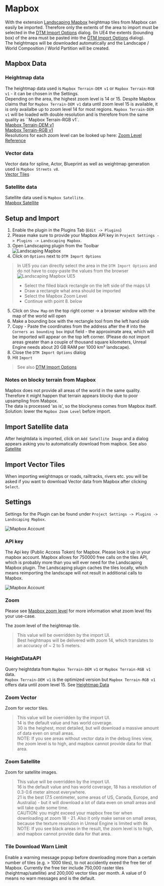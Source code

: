 # Mapbox

With the extension [Landscaping Mapbox](https://www.unrealengine.com/marketplace/en-US/product/landscaping-mapbox) heightmap tiles from Mapbox can easily be imported.
Therefore only the extents of the area to import must be selected in the [DTM Import Options](heights?id=import-area-optional) dialog. (In UE4 the extents (bounding box) of the area must be pasted into the [DTM Import Options](heights?id=import-area-optional) dialog).  
The heightmaps will be downloaded automatically and the Landscape / World Composition / World Partition will be created.  

## Mapbox Data

### Heightmap data

The heightmap data used is `Mapbox Terrain-DEM v1` or `Mapbox Terrain-RGB v1` - it can be chosen in the Settings.  
Depending on the area, the highest zoom level is 14 or 15. Despite Mapbox claims that for `Mapbox Terrain-DEM v1` data until zoom level 15 is available, it is only availalbe up to zoom level 14 for most regions. `Mapbox Terrain-DEM v1` will be loaded with double resolution and is therefore from the same quality as ``Mapbox Terrain-RGB v1`.  
[Mapbox Terrain-DEM v1](https://docs.mapbox.com/data/tilesets/reference/mapbox-terrain-dem-v1/)  
[Mapbox Terrain-RGB v1](https://docs.mapbox.com/data/tilesets/reference/mapbox-terrain-rgb-v1/)  
Resolutions for each zoom level can be looked up here: [Zoom Level Reference](https://docs.mapbox.com/help/glossary/zoom-level/)  

### Vector data

Vector data for spline, Actor, Blueprint as well as weightmap generation used is `Mapbox Streets v8`.  
[Vector Tiles](https://docs.mapbox.com/data/tilesets/reference/mapbox-streets-v8/)

### Satellite data

Satellite data used is `Mapbox Satellite`.  
[Mapbox Satellite](https://docs.mapbox.com/data/tilesets/reference/mapbox-satellite/)  

## Setup and Import

1. Enable the plugin in the Plugins Tab (`Edit -> Plugins`)
2. Please make sure to provide your Mapbox API key in `Project Settings -> Plugins -> Landscaping Mapbox`.
3. Open Landscaping plugin from the Toolbar  
![Landscaping Mapbox](_media/ue4_landscaping_dtm_huge.jpg)  
4. Click on `Options` next to `DTM Import Options`

> In UE5 you can directly select the area in the `DTM Import Options` and do not have to copy-paste the values from the browser  
> ![Landscaping Mapbox UE5](_media/ue5_mapbox_dtm_select.jpg)  
>
> - Select the filled black rectangle on the left side of the maps UI  
> - Draw a rectangle what area should be imported
> - Select the Mapbox Zoom Level
> - Continue with point 8. below

5. Click on `Show Map` on the top right corner -> a browser window with the map of the world will open
6. Make a bounding box with the rectangle tool from the left hand side
7. Copy - Paste the coordinates from the address after the # into the `Corners as bounding box` input field - the approximate area, which will be imported will appear on the top left corner. (Please do not import areas greater than a couple of thousand square kilometers, Unreal Engine needs about 20 GB RAM per 1000 km² landscape).
8. Close the `DTM Import Options` dialog
9. Hit `Import`

> See also [DTM Import Options](heights?id=import-area-optional)

### Notes on blocky terrain from Mapbox

Mapbox does not provide all areas of the world in the same quality. Therefore it might happen that terrain appears blocky due to poor upsampling from Mabpox.  
The data is processed 'as is', so the blockyness comes from Mapbox itself.
Solution: lower the `Mapbox Zoom Level` before import.

## Import Satellite data

After heightdata is imported, click on `Add Satellite Image` and a dialog appears asking you to automatically download from mapbox. See also [Satellite](satellite?id=satellite)

## Import Vector Tiles

When importing weightmaps or roads, railtracks, rivers etc. you will be asked if you want to download Vector data from Mapbox after clicking `Select`.

## Settings

Settings for the Plugin can be found under `Project Settings -> Plugins -> Landscaping Mapbox`.

![Mapbox Account](_media/landscaping_mapbox_settings.jpg)

### API key

The Api key (Public Access Token) for Mapbox. Please look it up in your mapbox account. Mapbox allows for 750000 free calls on the tiles API, which is probably more than you will ever need for the Landscaping Mapbox plugin. The Landscaping plugin caches the tiles locally, which means reimporting the landscape will not result in additional calls to Mapbox.

![Mapbox Account](_media/landscaping_mapbox_account.jpg)

### Zoom

Please see [Mapbox zoom level](https://docs.mapbox.com/help/glossary/zoom-level/) for more information what zoom level fits your use-case.

The zoom level of the heightmap tile.  
> This value will be overridden by the import UI.  
Best heightmaps will be delivered with zoom 14, which translates to an accuracy of ~ 2 to 5 meters.

### HeightDataAPI

Query heightdata from `Mapbox Terrain-DEM v1` or `Mapbox Terrain-RGB v1` data.  
`Mapbox Terrain-DEM v1` is the optimized version but `Mapbox Terrain-RGB v1` offers data until zoom level 15. See [Heightmap Data](mapbox?id=heightmap-data)

### Zoom Vector

Zoom for vector tiles.  
> This value will be overridden by the import UI.  
14 is the default value and has world coverage.  
30 is the heighest, most detailed, but will download a massive amount of data even on small areas.  
NOTE: If you see areas without vector data in the debug lines view, the zoom level is to high, and mapbox cannot provide data for that area.

### Zoom Satellite

Zoom for satellite images.  
> This value will be overridden by the import UI.  
16 is the default value and has world coverage, 18 has a resolution of 0.3-0.6 meter almost everywhere.  
21 is the best (7.5 centimeter, some areas of US, Canada, Europe, and Australia) - but it will download a lot of data even on small areas and will take quite some time.  
> CAUTION: you might exceed your mapbox free tier when downloading at zoom 18 - 21.
> Also it only make sense on small areas, because the texture resolution in Unreal Engine is limited with 8k
NOTE: If you see black areas in the result, the zoom level is to high, and mapbox cannot provide data for that area.  

### Tile Download Warn Limit

Enable a warning message popup before downloading more than a certain number of tiles (e.g. > 1000 tiles), to not accidently exeed the free tier of Mapbox.
Currently the free tier include 750,000 raster tiles (heightmap/satellite) and 200,000 vector tiles per month.
A value of 0 means no warn messages and is the default.
